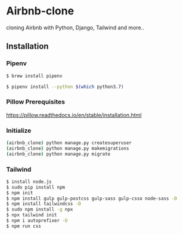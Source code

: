 # Airbnb-clone

cloning Airbnb with Python, Django, Tailwind and more..

## Installation

### Pipenv

```bash
$ brew install pipenv
```

```bash
$ pipenv install --python $(which python3.7)
```

### Pillow Prerequisites

https://pillow.readthedocs.io/en/stable/installation.html

### Initialize

```bash
(airbnb_clone) python manage.py createsuperuser
(airbnb_clone) python manage.py makemigrations
(airbnb_clone) python manage.py migrate
```

### Tailwind

```bash
$ install node.js
$ sudo pip install npm
$ npm init
$ npm install gulp gulp-postcss gulp-sass gulp-csso node-sass -D
$ npm install tailwindcss -D
$ sudo npm install -g npx
$ npx tailwind init
$ npm i autoprefixer -D
$ npm run css
```
